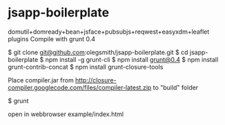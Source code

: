 jsapp-boilerplate
=================

domutil+domready+bean+jsface+pubsubjs+reqwest+easyxdm+leaflet plugins
Compile with grunt 0.4


$ git clone git@github.com:olegsmith/jsapp-boilerplate.git
$ cd jsapp-boilerplate
$ npm install -g grunt-cli
$ npm install grunt@0.4
$ npm install grunt-contrib-concat
$ npm install grunt-closure-tools

Place compiler.jar from http://closure-compiler.googlecode.com/files/compiler-latest.zip to "build" folder

$ grunt

open in webbrowser example/index.html
